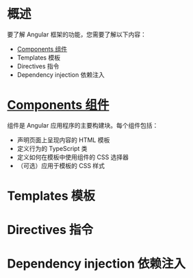# 概述
要了解 Angular 框架的功能，您需要了解以下内容：
* [Components 组件](./Components.md)
* Templates 模板
* Directives 指令
* Dependency injection 依赖注入

# [Components 组件](./Components.md)
组件是 Angular 应用程序的主要构建块。每个组件包括：
* 声明页面上呈现内容的 HTML 模板
* 定义行为的 TypeScript 类
* 定义如何在模板中使用组件的 CSS 选择器
* （可选）应用于模板的 CSS 样式


# Templates 模板

# Directives 指令

# Dependency injection 依赖注入
